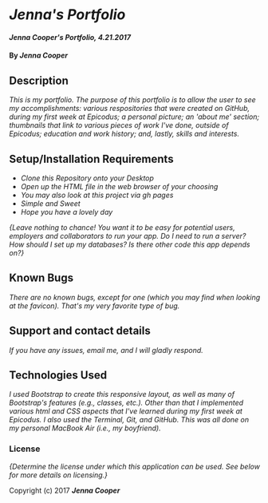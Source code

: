 # _Jenna's Portfolio_

#### _Jenna Cooper's Portfolio, 4.21.2017_

#### By _**Jenna Cooper**_

## Description

_This is my portfolio. The purpose of this portfolio is to allow the user to see my accomplishments: various respositories that were created on GitHub, during my first week at Epicodus; a personal picture; an 'about me' section; thumbnails that link to various pieces of work I've done, outside of Epicodus; education and work history; and, lastly, skills and interests._

## Setup/Installation Requirements

* _Clone this Repository onto your Desktop_
* _Open up the HTML file in the web browser of your choosing_
* _You may also look at this project via gh pages_
* _Simple and Sweet_
* _Hope you have a lovely day_

_{Leave nothing to chance! You want it to be easy for potential users, employers and collaborators to run your app. Do I need to run a server? How should I set up my databases? Is there other code this app depends on?}_

## Known Bugs

_There are no known bugs, except for one (which you may find when looking at the favicon). That's my very favorite type of bug._

## Support and contact details

_If you have any issues, email me, and I will gladly respond._

## Technologies Used

_I used Bootstrap to create this responsive layout, as well as many of Bootstrap's features (e.g., classes, etc.). Other than that I implemented various html and CSS aspects that I've learned during my first week at Epicodus. I also used the Terminal, Git, and GitHub. This was all done on my personal MacBook Air (i.e., my boyfriend)._

### License

*{Determine the license under which this application can be used.  See below for more details on licensing.}*

Copyright (c) 2017 **_Jenna Cooper_**

